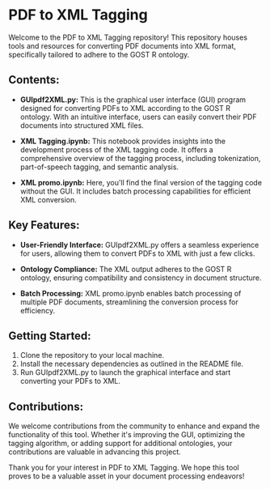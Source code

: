 # PDF to XML Tagging

Welcome to the PDF to XML Tagging repository! This repository houses tools and resources for converting PDF documents into XML format, specifically tailored to adhere to the GOST R ontology.

## Contents:

- **GUIpdf2XML.py:** This is the graphical user interface (GUI) program designed for converting PDFs to XML according to the GOST R ontology. With an intuitive interface, users can easily convert their PDF documents into structured XML files.

- **XML Tagging.ipynb:** This notebook provides insights into the development process of the XML tagging code. It offers a comprehensive overview of the tagging process, including tokenization, part-of-speech tagging, and semantic analysis.

- **XML promo.ipynb:** Here, you'll find the final version of the tagging code without the GUI. It includes batch processing capabilities for efficient XML conversion.

## Key Features:

- **User-Friendly Interface:** GUIpdf2XML.py offers a seamless experience for users, allowing them to convert PDFs to XML with just a few clicks.

- **Ontology Compliance:** The XML output adheres to the GOST R ontology, ensuring compatibility and consistency in document structure.

- **Batch Processing:** XML promo.ipynb enables batch processing of multiple PDF documents, streamlining the conversion process for efficiency.

## Getting Started:

1. Clone the repository to your local machine.
2. Install the necessary dependencies as outlined in the README file.
3. Run GUIpdf2XML.py to launch the graphical interface and start converting your PDFs to XML.

## Contributions:

We welcome contributions from the community to enhance and expand the functionality of this tool. Whether it's improving the GUI, optimizing the tagging algorithm, or adding support for additional ontologies, your contributions are valuable in advancing this project.

Thank you for your interest in PDF to XML Tagging. We hope this tool proves to be a valuable asset in your document processing endeavors!
